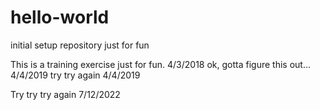 # hello-world
initial setup repository just for fun

This is a training exercise just for fun. 4/3/2018
ok, gotta figure this out... 4/4/2019
try try again 4/4/2019

Try try try again 7/12/2022
